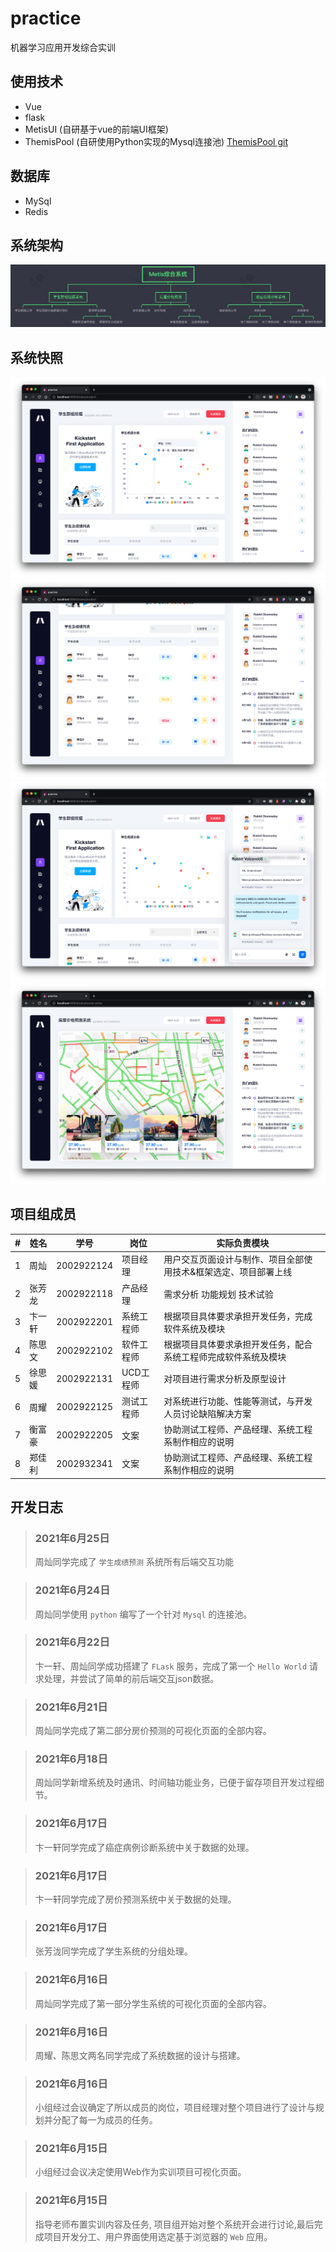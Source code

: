 # practice
机器学习应用开发综合实训

## 使用技术
- Vue
- flask
- MetisUI (自研基于vue的前端UI框架)
- ThemisPool (自研使用Python实现的Mysql连接池) [ThemisPool git](https://github.com/18651440358/ThemisPool)

## 数据库
- MySql
- Redis

## 系统架构
![architecture](https://raw.githubusercontent.com/18651440358/practice/master/src/assets/images/architecture.png)

## 系统快照
![screenshot1](https://raw.githubusercontent.com/18651440358/practice/master/src/assets/images/screenshot/%E6%88%AA%E5%B1%8F2021-06-21%20%E4%B8%8A%E5%8D%8811.33.24.png)
![screenshot2](https://raw.githubusercontent.com/18651440358/practice/master/src/assets/images/screenshot/%E6%88%AA%E5%B1%8F2021-06-21%20%E4%B8%8A%E5%8D%8811.33.36.png)
![screenshot3](https://raw.githubusercontent.com/18651440358/practice/master/src/assets/images/screenshot/%E6%88%AA%E5%B1%8F2021-06-21%20%E4%B8%8A%E5%8D%8811.33.54.png)
![screenshot4](https://raw.githubusercontent.com/18651440358/practice/master/src/assets/images/screenshot/%E6%88%AA%E5%B1%8F2021-06-21%20%E4%B8%8A%E5%8D%8811.34.29.png)

## 项目组成员
| # | 姓名   | 学号 | 岗位 | 实际负责模块 |
|---|---|---|---|---|
|1|周灿|2002922124|项目经理|用户交互页面设计与制作、项目全部使用技术&框架选定、项目部署上线|
|2|张芳龙|2002922118|产品经理|需求分析 功能规划 技术试验|
|3|卞一轩|2002922201|系统工程师|根据项目具体要求承担开发任务，完成软件系统及模块|
|4|陈思文|2002922102|软件工程师|根据项目具体要求承担开发任务，配合系统工程师完成软件系统及模块|
|5|徐思媛|2002922131|UCD工程师|对项目进行需求分析及原型设计|
|6|周耀|2002922125|测试工程师|对系统进行功能、性能等测试，与开发人员讨论缺陷解决方案|
|7|衡富豪|2002922205|文案|协助测试工程师、产品经理、系统工程系制作相应的说明|
|8|郑佳利|2002932341|文案|协助测试工程师、产品经理、系统工程系制作相应的说明|

## 开发日志
> ### 2021年6月25日
> 周灿同学完成了 `学生成绩预测` 系统所有后端交互功能

> ### 2021年6月24日
> 周灿同学使用 `python` 编写了一个针对 `Mysql` 的连接池。

> ### 2021年6月22日
>卞一轩、周灿同学成功搭建了 `FLask` 服务，完成了第一个 `Hello World` 请求处理，并尝试了简单的前后端交互json数据。

> ### 2021年6月21日
>周灿同学完成了第二部分房价预测的可视化页面的全部内容。

> ### 2021年6月18日
>周灿同学新增系统及时通讯、时间轴功能业务，已便于留存项目开发过程细节。

> ### 2021年6月17日
>卞一轩同学完成了癌症病例诊断系统中关于数据的处理。

> ### 2021年6月17日
>卞一轩同学完成了房价预测系统中关于数据的处理。

> ### 2021年6月17日
>张芳泷同学完成了学生系统的分组处理。

> ### 2021年6月16日
>周灿同学完成了第一部分学生系统的可视化页面的全部内容。

> ### 2021年6月16日
> 周耀、陈思文两名同学完成了系统数据的设计与搭建。

> ### 2021年6月16日
> 小组经过会议确定了所以成员的岗位，项目经理对整个项目进行了设计与规划并分配了每一为成员的任务。

> ### 2021年6月15日
> 小组经过会议决定使用Web作为实训项目可视化页面。

> ### 2021年6月15日
> 指导老师布置实训内容及任务, 项目组开始对整个系统开会进行讨论,最后完成项目开发分工、用户界面使用选定基于浏览器的 `Web` 应用。

